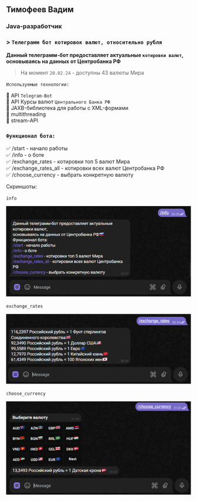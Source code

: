 ## Тимофеев Вадим

### Java-разработчик

### > `Телеграмм бот котировок валют, относительно рубля`

**Данный телеграмм-бот предоставляет актуальные `котировки валют`, 
основываясь на данных от Центробанка РФ**   

> На момент `20.02.24` - доступны 43 валюты Мира

`Используемые технологии:`

📌 API `Telegram-Bot`    
📌 API Курсы валют `Центрального Банка РФ`  
📌 JAXB-библиотека для работы с XML-формами  
📌 multithreading  
📌 stream-API  

### `Функционал бота:`

✅ /start - начало работы  
✅ /info - о боте  
✅ /exchange_rates - котировки топ 5 валют Мира  
✅ /exchange_rates_all - котировки всех валют Центробанка РФ  
✅ /choose_currency - выбрать конкретную валюту  

Скриншоты:  

`info`

![info](img/tlg_info.png)

`exchange_rates`

![exchange_rates](img/tlg_exchange_rates.png)

`choose_currency`

![keyboard](img/tlg_keyboard.png)

